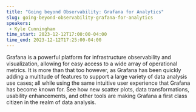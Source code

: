 ```yaml
---
title: "Going beyond Observability: Grafana for Analytics"
slug: going-beyond-observability-grafana-for-analytics
speakers:
 - Kyle Cunningham
time_start: 2023-12-12T17:00:00-04:00
time_end: 2023-12-12T17:25:00-04:00
---
```


Grafana is a powerful platform for infrastructure observability and visualization, allowing for easy access to a wide array of operational metrics. It is more than that too however, as Grafana has been quickly adding a multitude of features to support a large variety of data analysis use cases; all while using the same intuitive user experience that Grafana has become known for. See how new scatter plots, data transformations, usability enhancements, and other tools are making Grafana a first class citizen in the realm of data analysis.